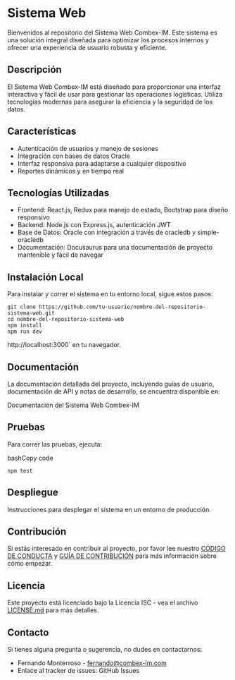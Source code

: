 # Sistema Web

Bienvenidos al repositorio del Sistema Web Combex-IM. Este sistema es una solución integral diseñada para optimizar los procesos internos y ofrecer una experiencia de usuario robusta y eficiente.

## Descripción

El Sistema Web Combex-IM está diseñado para proporcionar una interfaz interactiva y fácil de usar para gestionar las operaciones logísticas. Utiliza tecnologías modernas para asegurar la eficiencia y la seguridad de los datos.

## Características

- Autenticación de usuarios y manejo de sesiones
- Integración con bases de datos Oracle
- Interfaz responsiva para adaptarse a cualquier dispositivo
- Reportes dinámicos y en tiempo real

## Tecnologías Utilizadas

- Frontend: React.js, Redux para manejo de estado, Bootstrap para diseño responsivo
- Backend: Node.js con Express.js, autenticación JWT
- Base de Datos: Oracle con integración a través de oracledb y simple-oracledb
- Documentación: Docusaurus para una documentación de proyecto mantenible y fácil de navegar

## Instalación Local

Para instalar y correr el sistema en tu entorno local, sigue estos pasos:

    git clone https://github.com/tu-usuario/nombre-del-repositorio-sistema-web.git
	cd nombre-del-repositorio-sistema-web
	npm install
	npm run dev

http://localhost:3000` en tu navegador.

## Documentación

La documentación detallada del proyecto, incluyendo guías de usuario, documentación de API y notas de desarrollo, se encuentra disponible en:

Documentación del Sistema Web Combex-IM

## Pruebas

Para correr las pruebas, ejecuta:

bashCopy code

`npm test` 

## Despliegue

Instrucciones para desplegar el sistema en un entorno de producción.

## Contribución

Si estás interesado en contribuir al proyecto, por favor lee nuestro [CÓDIGO DE CONDUCTA](https://chat.openai.com/c/LINK) y [GUÍA DE CONTRIBUCIÓN](https://chat.openai.com/c/LINK) para más información sobre cómo empezar.

## Licencia

Este proyecto está licenciado bajo la Licencia ISC - vea el archivo [LICENSE.md](https://chat.openai.com/c/LICENSE.md) para más detalles.

## Contacto

Si tienes alguna pregunta o sugerencia, no dudes en contactarnos:

-   Fernando Monterroso - fernando@combex-im.com
-   Enlace al tracker de issues: GitHub Issues